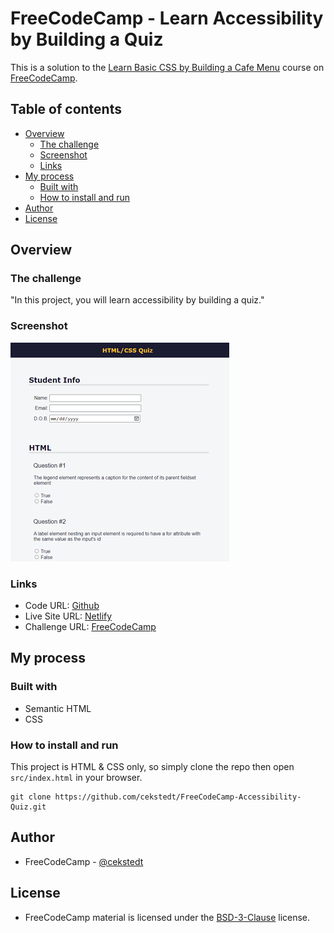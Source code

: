 # FreeCodeCamp - Learn Accessibility by Building a Quiz

This is a solution to the [Learn Basic CSS by Building a Cafe Menu](https://www.freecodecamp.org/learn/2022/responsive-web-design/learn-basic-css-by-building-a-cafe-menu/) course on [FreeCodeCamp](https://www.freecodecamp.org/).

## Table of contents

- [Overview](#overview)
  - [The challenge](#the-challenge)
  - [Screenshot](#screenshot)
  - [Links](#links)
- [My process](#my-process)
  - [Built with](#built-with)
  - [How to install and run](#how-to-install-and-run)
- [Author](#author)
- [License](#license)

## Overview

### The challenge

"In this project, you will learn accessibility by building a quiz."

### Screenshot

![Screenshot](./thumbnail.png)

### Links

- Code URL: [Github](https://github.com/cekstedt/FreeCodeCamp-Accessibility-Quiz)
- Live Site URL: [Netlify](https://jovial-capybara-7ba2c2.netlify.app/)
- Challenge URL: [FreeCodeCamp](https://www.freecodecamp.org/learn/2022/responsive-web-design/learn-accessibility-by-building-a-quiz/)

## My process

### Built with

- Semantic HTML
- CSS

### How to install and run

This project is HTML & CSS only, so simply clone the repo then open `src/index.html` in your browser.

```
git clone https://github.com/cekstedt/FreeCodeCamp-Accessibility-Quiz.git
```

## Author

- FreeCodeCamp - [@cekstedt](https://www.freecodecamp.org/cekstedt)

## License

- FreeCodeCamp material is licensed under the [BSD-3-Clause](https://github.com/freeCodeCamp/freeCodeCamp/blob/main/LICENSE.md) license.

